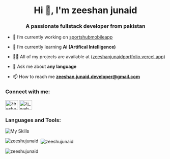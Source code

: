 <h1 align="center">Hi 👋, I'm zeeshan junaid</h1>
<h3 align="center">A passionate fullstack developer from pakistan</h3>

- 🔭 I’m currently working on [sportshubmobileapp](https://github.com/zeeshujunaid/sportshubapp)

- 🌱 I’m currently learning **Ai (Artifical Intelligence)**

- 👨‍💻 All of my projects are available at ([zeeshanjunaidportfolio.vercel.app](https://zeeshanjunaidportfolio.vercel.app/))

- 💬 Ask me about **any language**

- 📫 How to reach me **zeeshan.junaid.developer@gmail.com**

<h3 align="left">Connect with me:</h3>
<p align="left">
<a href="https://www.linkedin.com/in/zeeshan-junaid-zeeshu/" target="blank"><img align="center" src="https://raw.githubusercontent.com/rahuldkjain/github-profile-readme-generator/master/src/images/icons/Social/linked-in-alt.svg" alt="zeeshanjunaid" height="30" width="40" /></a>
<a href="https://instagram.com/zj_webdeveloper" target="blank"><img align="center" src="https://raw.githubusercontent.com/rahuldkjain/github-profile-readme-generator/master/src/images/icons/Social/instagram.svg" alt="zj_webdeveloper" height="30" width="40" /></a>
</p>

<h3 align="left">Languages and Tools:</h3>
<p align="left">
    <img src="https://skillicons.dev/icons?i=bootstrap,github,ai,vite,vscode,nodejs,git,html,css,js,ts,react,next,firebase,tailwind,vue,mongodb," alt="My Skills">
</p>

<p><img align="left" src="https://github-readme-stats.vercel.app/api/top-langs?username=zeeshujunaid&show_icons=true&locale=en&layout=compact" alt="zeeshujunaid" /></p>

<p>&nbsp;<img align="center" src="https://github-readme-stats.vercel.app/api?username=zeeshujunaid&show_icons=true&locale=en" alt="zeeshujunaid" /></p>

<p><img align="center" src="https://github-readme-streak-stats.herokuapp.com/?user=zeeshujunaid&" alt="zeeshujunaid" /></p>
